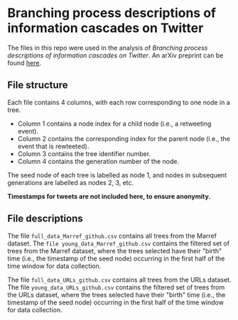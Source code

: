 # Branching process descriptions of information cascades on Twitter

The files in this repo were used in the analysis of _Branching process descriptions of information cascades on Twitter_. An arXiv preprint can be found [here]().

## File structure

Each file contains 4 columns, with each row corresponding to one node in a tree. 
* Column 1 contains a node index for a child node (i.e., a retweeting event).
* Column 2 contains the corresponding index for the parent node (i.e., the event that is rewteeted).
* Column 3 contains the tree identifier number.
* Column 4 contains the generation number of the node.

The seed node of each tree is labelled as node 1, and nodes in subsequent generations are labelled as nodes 2, 3, etc. 

**Timestamps for tweets are not included here, to ensure anonymity.**

## File descriptions

The file `full_data_Marref_github.csv` contains all trees from the Marref dataset.
The `file young_data_Marref_github.csv` contains the filtered set of trees from the Marref dataset, where the trees selected have their "birth" time (i.e., the timestamp of the seed node) occurring in the first half of the time window for data collection.

The file `full_data_URLs_github.csv` contains all trees from the URLs dataset.
The file `young_data_URLs_github.csv` contains the filtered set of trees from the URLs dataset, where the trees selected have their "birth" time (i.e., the timestamp of the seed node) occurring in the first half of the time window for data collection.
